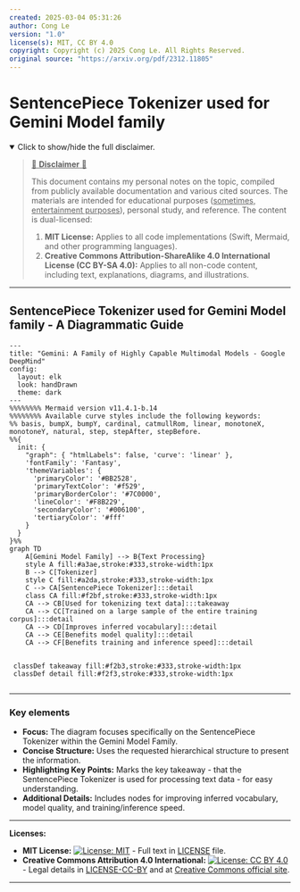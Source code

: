 ```yaml
---
created: 2025-03-04 05:31:26
author: Cong Le
version: "1.0"
license(s): MIT, CC BY 4.0
copyright: Copyright (c) 2025 Cong Le. All Rights Reserved.
original source: "https://arxiv.org/pdf/2312.11805"
---
```




# SentencePiece Tokenizer used for Gemini Model family
<details open>
<summary>Click to show/hide the full disclaimer.</summary>
   
> <ins>📢 **Disclaimer** 🚨</ins>
>
> This document contains my personal notes on the topic,
> compiled from publicly available documentation and various cited sources.
> The materials are intended for educational purposes (<ins>sometimes, entertainment purposes</ins>), personal study, and reference.
> The content is dual-licensed:
> 1. **MIT License:** Applies to all code implementations (Swift, Mermaid, and other programming languages).
> 2. **Creative Commons Attribution-ShareAlike 4.0 International License (CC BY-SA 4.0):** Applies to all non-code content, including text, explanations, diagrams, and illustrations.

</details>

---


## SentencePiece Tokenizer used for Gemini Model family - A Diagrammatic Guide 


```mermaid
---
title: "Gemini: A Family of Highly Capable Multimodal Models - Google DeepMind"
config:
  layout: elk
  look: handDrawn
  theme: dark
---
%%%%%%%% Mermaid version v11.4.1-b.14
%%%%%%%% Available curve styles include the following keywords:
%% basis, bumpX, bumpY, cardinal, catmullRom, linear, monotoneX, monotoneY, natural, step, stepAfter, stepBefore.
%%{
  init: {
    "graph": { "htmlLabels": false, 'curve': 'linear' },
    'fontFamily': 'Fantasy',
    'themeVariables': {
      'primaryColor': '#BB2528',
      'primaryTextColor': '#f529',
      'primaryBorderColor': '#7C0000',
      'lineColor': '#F8B229',
      'secondaryColor': '#006100',
      'tertiaryColor': '#fff'
    }
  }
}%%
graph TD
    A[Gemini Model Family] --> B{Text Processing}
    style A fill:#a3ae,stroke:#333,stroke-width:1px
    B --> C[Tokenizer]
    style C fill:#a2da,stroke:#333,stroke-width:1px
    C --> CA[SentencePiece Tokenizer]:::detail
    class CA fill:#f2bf,stroke:#333,stroke-width:1px
    CA --> CB[Used for tokenizing text data]:::takeaway
    CA --> CC[Trained on a large sample of the entire training corpus]:::detail
    CA --> CD[Improves inferred vocabulary]:::detail
    CA --> CE[Benefits model quality]:::detail
    CA --> CF[Benefits training and inference speed]:::detail
   
   
 classDef takeaway fill:#f2b3,stroke:#333,stroke-width:1px
 classDef detail fill:#f2f3,stroke:#333,stroke-width:1px
 
```

----

### Key elements

*   **Focus:** The diagram focuses specifically on the SentencePiece Tokenizer within the Gemini Model Family.
*   **Concise Structure:** Uses the requested hierarchical structure to present the information.
*   **Highlighting Key Points:** Marks the key takeaway - that the SentencePiece Tokenizer is used for processing text data - for easy understanding.
*   **Additional Details:** Includes nodes for improving inferred vocabulary, model quality, and training/inference speed.







---
**Licenses:**

- **MIT License:**  [![License: MIT](https://img.shields.io/badge/License-MIT-yellow.svg)](LICENSE) - Full text in [LICENSE](LICENSE) file.
- **Creative Commons Attribution 4.0 International:** [![License: CC BY 4.0](https://licensebuttons.net/l/by/4.0/88x31.png)](LICENSE-CC-BY) - Legal details in [LICENSE-CC-BY](LICENSE-CC-BY) and at [Creative Commons official site](http://creativecommons.org/licenses/by/4.0/).

---